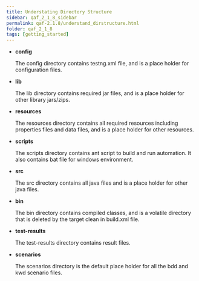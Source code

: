 ```yaml
---
title: Understating Directory Structure
sidebar: qaf_2_1_8_sidebar
permalink: qaf-2.1.8/understand_dirstructure.html
folder: qaf_2_1_8
tags: [getting_started]
---
```

* **config**

	The config directory contains testng.xml file, and is a place holder for configuration files.

* **lib**

	The lib directory contains required jar files, and is a place holder for other library jars/zips.

* **resources**

	The resources directory contains all required resources including properties files and data files, and is a place holder for other resources.

* **scripts**

	The scripts directory contains ant script to build and run automation. It also contains bat file for windows environment.

* **src**

	The src directory contains all java files and is a place holder for other java files.

* **bin**

	The bin directory contains compiled classes, and is a volatile directory that is deleted by the target clean in build.xml file.

* **test-results**

	The test-results directory contains result files.

* **scenarios**
	
	The scenarios directory is the default place holder for all the bdd and kwd scenario files.
